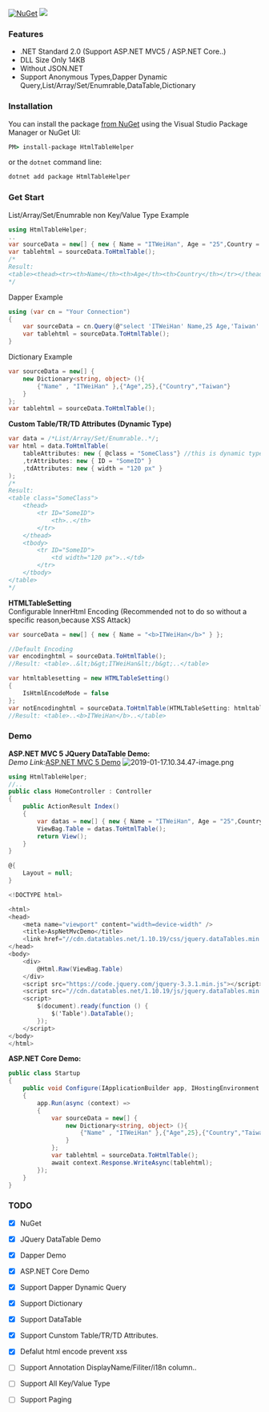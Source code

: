 [![NuGet](https://img.shields.io/nuget/v/HtmlTableHelper.svg)](https://www.nuget.org/packages/HtmlTableHelper)
![](https://img.shields.io/nuget/dt/HtmlTableHelper.svg)

### Features
- .NET Standard 2.0 (Support ASP.NET MVC5 / ASP.NET Core..)
- DLL Size Only 14KB
- Without JSON.NET
- Support Anonymous Types,Dapper Dynamic Query,List/Array/Set/Enumrable,DataTable,Dictionary

### Installation

You can install the package [from NuGet](https://www.nuget.org/packages/HtmlTableHelper) using the Visual Studio Package Manager or NuGet UI:

```cmd
PM> install-package HtmlTableHelper
```

or the `dotnet` command line:

```cmd
dotnet add package HtmlTableHelper
```

### Get Start

List/Array/Set/Enumrable non Key/Value Type Example
```C#
using HtmlTableHelper;
..
var sourceData = new[] { new { Name = "ITWeiHan", Age = "25",Country = "Taiwan" } };
var tablehtml = sourceData.ToHtmlTable();
/*
Result:
<table><thead><tr><th>Name</th><th>Age</th><th>Country</th></tr></thead><tbody><tr><td>ITWeiHan</td><td>25</td><td>Taiwan</td></tr></tbody></table>
*/
```

Dapper Example
```C#
using (var cn = "Your Connection")
{
	var sourceData = cn.Query(@"select 'ITWeiHan' Name,25 Age,'Taiwan' Country");
	var tablehtml = sourceData.ToHtmlTable();
}
```

Dictionary Example
```C#
var sourceData = new[] {
    new Dictionary<string, object> (){
        {"Name" , "ITWeiHan" },{"Age",25},{"Country","Taiwan"}
    }
};
var tablehtml = sourceData.ToHtmlTable();
```

**Custom Table/TR/TD Attributes (Dynamic Type)**

```C#
var data = /*List/Array/Set/Enumrable..*/;
var html = data.ToHtmlTable(
    tableAttributes: new { @class = "SomeClass"} //this is dynamic type, support all attribute 
    ,trAttributes: new { ID = "SomeID" }
    ,tdAttributes: new { width = "120 px" }
);
/*
Result:
<table class="SomeClass">
	<thead>
		<tr ID="SomeID">
			<th>..</th>
		</tr>
	</thead>
	<tbody>
		<tr ID="SomeID">
			<td width="120 px">..</td>
		</tr>
	</tbody>
</table>
*/
```
  

**HTMLTableSetting**  
Configurable InnerHtml Encoding (Recommended not to do so without a specific reason,because XSS Attack)
```C#
var sourceData = new[] { new { Name = "<b>ITWeiHan</b>" } };

//Default Encoding
var encodinghtml = sourceData.ToHtmlTable();
//Result: <table>..&lt;b&gt;ITWeiHan&lt;/b&gt;..</table>

var htmltablesetting = new HTMLTableSetting()
{
    IsHtmlEncodeMode = false
};
var notEncodinghtml = sourceData.ToHtmlTable(HTMLTableSetting: htmltablesetting);
//Result: <table>..<b>ITWeiHan</b>..</table>
```


### Demo
**ASP.NET MVC 5 JQuery DataTable Demo:**  
*Demo Link:*[ASP.NET MVC 5 Demo](https://htmltablehelperdemo.azurewebsites.net/)
![2019-01-17.10.34.47-image.png](https://raw.githubusercontent.com/shps951023/ImageHosting/master/img/2019-01-17.10.34.47-image.png)
```C#
using HtmlTableHelper;
//..
public class HomeController : Controller
{
    public ActionResult Index()
    {
        var datas = new[] { new { Name = "ITWeiHan", Age = "25",Country = "Taiwan" } };
        ViewBag.Table = datas.ToHtmlTable();
        return View();
    }
}
```

```C#
@{
    Layout = null;
}

<!DOCTYPE html>

<html>
<head>
    <meta name="viewport" content="width=device-width" />
    <title>AspNetMvcDemo</title>
    <link href="//cdn.datatables.net/1.10.19/css/jquery.dataTables.min.css" rel="stylesheet" />
</head>
<body>
    <div>
        @Html.Raw(ViewBag.Table)
    </div>
    <script src="https://code.jquery.com/jquery-3.3.1.min.js"></script>
    <script src="//cdn.datatables.net/1.10.19/js/jquery.dataTables.min.js"></script>
    <script>
        $(document).ready(function () {
            $('Table').DataTable();
        });
    </script>
</body>
</html>
```


**ASP.NET Core Demo:**
```C#
public class Startup
{
    public void Configure(IApplicationBuilder app, IHostingEnvironment env)
    {
        app.Run(async (context) =>
        {
            var sourceData = new[] {
                new Dictionary<string, object> (){
                    {"Name" , "ITWeiHan" },{"Age",25},{"Country","Taiwan"}
                }
            };
            var tablehtml = sourceData.ToHtmlTable();
            await context.Response.WriteAsync(tablehtml);
        });
    }
}
```

<!--
指定欄位
```C#
using HtmlTableHelper;
..
public class Person{
	public string Name { get; set; }
	public int Age { get; set; }
	public string Country { get; set; }
}
..
var sourceData = new[] { new Person{ Name = "ITWeiHan", Age = "25",Country = "Taiwan" } };
var tablehtml = sourceData.ToHtmlTable(new[]{name});
/*
Result:
<table><thead><tr><th>Name</th><th>Age</th><th>Country</th></tr></thead><tbody><tr><td>ITWeiHan</td><td>25</td><td>Taiwan</td></tr></tbody></table>
*/
```
-->

### TODO
- [X] NuGet
- [X] JQuery DataTable Demo
- [X] Dapper Demo
- [X] ASP.NET Core Demo
- [X] Support Dapper Dynamic Query
- [X] Support Dictionary
- [X] Support DataTable
- [X] Support Cunstom Table/TR/TD Attributes.
- [X] Defalut html encode prevent xss

- [ ] Support Annotation DisplayName/Filiter/i18n column..
- [ ] Support All Key/Value Type
- [ ] Support Paging


<!--
Read This Page
[security - Will HTML Encoding prevent all kinds of XSS attacks? - Stack Overflow]
(https://stackoverflow.com/questions/53728/will-html-encoding-prevent-all-kinds-of-xss-attacks)
-->
